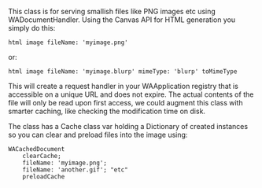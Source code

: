 This class is for serving smallish files like PNG images etc using WADocumentHandler. Using the Canvas API for HTML generation you simply do this:

	html image fileName: 'myimage.png'

or:

	html image fileName: 'myimage.blurp' mimeType: 'blurp' toMimeType

This will create a request handler in your WAApplication registry that is accessible on a unique URL and does not expire.
The actual contents of the file will only be read upon first access, we could augment this class with smarter caching, like checking the modification time on disk.

The class has a Cache class var holding a Dictionary of created instances so you can clear and preload files into the image using:

	WACachedDocument
		clearCache;
		fileName: 'myimage.png';
		fileName: 'another.gif'; "etc"
		preloadCache